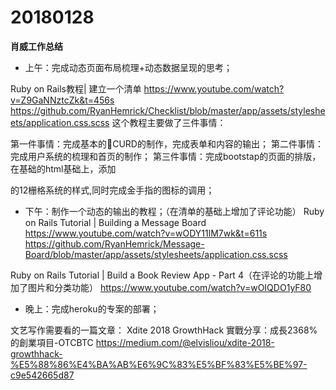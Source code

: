 # 20180128

**肖威工作总结**
- 上午：完成动态页面布局梳理+动态数据呈现的思考；

Ruby on Rails教程| 建立一个清单
https://www.youtube.com/watch?v=Z9GaNNztcZk&t=456s
https://github.com/RyanHemrick/Checklist/blob/master/app/assets/stylesheets/application.css.scss
这个教程主要做了三件事情：

第一件事情：完成基本的CURD的制作，完成表单和内容的输出；
第二件事情：完成用户系统的梳理和首页的制作；
第三件事情：完成bootstap的页面的排版，在基础的html基础上，添加<div>的12栅格系统的样式,同时完成金手指的图标的调用；

- 下午：制作一个动态的输出的教程；（在清单的基础上增加了评论功能）
Ruby on Rails Tutorial | Building a Message Board
https://www.youtube.com/watch?v=wODY11lM7wk&t=611s
https://github.com/RyanHemrick/Message-Board/blob/master/app/assets/stylesheets/application.css.scss

Ruby on Rails Tutorial | Build a Book Review App - Part 4（在评论的功能上增加了图片和分类功能）
https://www.youtube.com/watch?v=wOIQDO1yF80

- 晚上：完成heroku的专案的部署；


文艺写作需要看的一篇文章：
Xdite 2018 GrowthHack 實戰分享：成長2368%的創業項目-OTCBTC
https://medium.com/@elvisliou/xdite-2018-growthhack-%E5%88%86%E4%BA%AB%E6%9C%83%E5%BF%83%E5%BE%97-c9e542665d87
